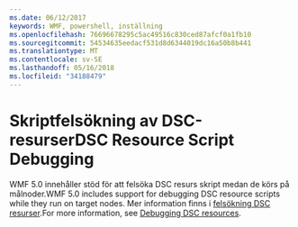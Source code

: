 ```yaml
---
ms.date: 06/12/2017
keywords: WMF, powershell, inställning
ms.openlocfilehash: 76696678295c5ac49516c830ced87afcf0a1fb10
ms.sourcegitcommit: 54534635eedacf531d8d6344019dc16a50b8b441
ms.translationtype: MT
ms.contentlocale: sv-SE
ms.lasthandoff: 05/16/2018
ms.locfileid: "34188479"
---
```

# <a name="dsc-resource-script-debugging"></a><span data-ttu-id="e92e9-102">Skriptfelsökning av DSC-resurser</span><span class="sxs-lookup"><span data-stu-id="e92e9-102">DSC Resource Script Debugging</span></span>

<span data-ttu-id="e92e9-103">WMF 5.0 innehåller stöd för att felsöka DSC resurs skript medan de körs på målnoder.</span><span class="sxs-lookup"><span data-stu-id="e92e9-103">WMF 5.0 includes support for debugging DSC resource scripts while they run on target nodes.</span></span>
<span data-ttu-id="e92e9-104">Mer information finns i [felsökning DSC resurser](https://msdn.microsoft.com/powershell/dsc/debugresource).</span><span class="sxs-lookup"><span data-stu-id="e92e9-104">For more information, see [Debugging DSC resources](https://msdn.microsoft.com/powershell/dsc/debugresource).</span></span>
